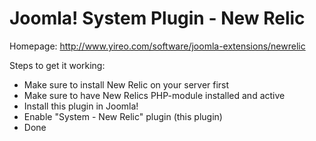 Joomla! System Plugin - New Relic
================================
Homepage: http://www.yireo.com/software/joomla-extensions/newrelic

Steps to get it working:
* Make sure to install New Relic on your server first
* Make sure to have New Relics PHP-module installed and active
* Install this plugin in Joomla!
* Enable "System - New Relic" plugin (this plugin)
* Done
